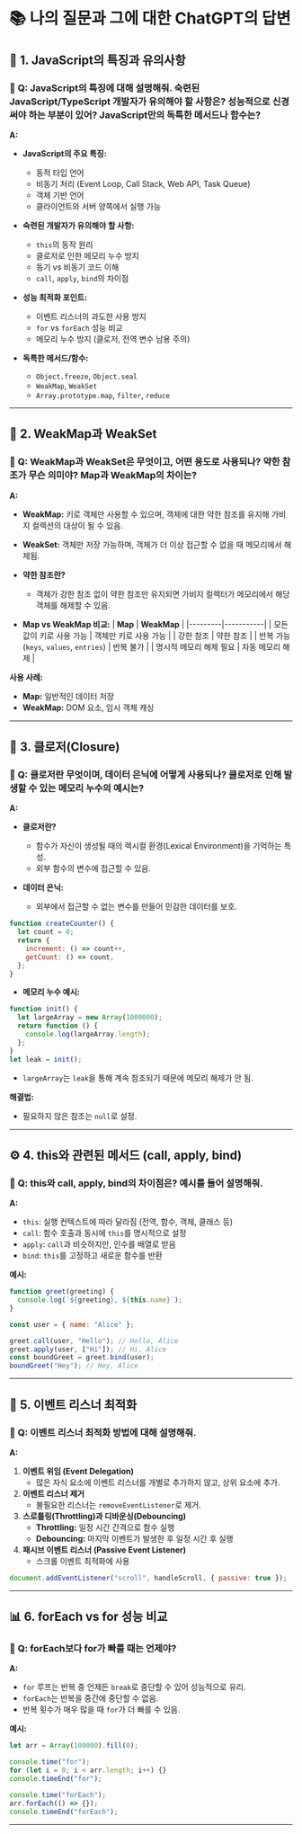 # 📚 나의 질문과 그에 대한 ChatGPT의 답변

## 🚀 **1. JavaScript의 특징과 유의사항**

### 📝 **Q: JavaScript의 특징에 대해 설명해줘. 숙련된 JavaScript/TypeScript 개발자가 유의해야 할 사항은? 성능적으로 신경 써야 하는 부분이 있어? JavaScript만의 독특한 메서드나 함수는?**

**A:**

- **JavaScript의 주요 특징:**

  - 동적 타입 언어
  - 비동기 처리 (Event Loop, Call Stack, Web API, Task Queue)
  - 객체 기반 언어
  - 클라이언트와 서버 양쪽에서 실행 가능

- **숙련된 개발자가 유의해야 할 사항:**

  - `this`의 동작 원리
  - 클로저로 인한 메모리 누수 방지
  - 동기 vs 비동기 코드 이해
  - `call`, `apply`, `bind`의 차이점

- **성능 최적화 포인트:**

  - 이벤트 리스너의 과도한 사용 방지
  - `for` vs `forEach` 성능 비교
  - 메모리 누수 방지 (클로저, 전역 변수 남용 주의)

- **독특한 메서드/함수:**
  - `Object.freeze`, `Object.seal`
  - `WeakMap`, `WeakSet`
  - `Array.prototype.map`, `filter`, `reduce`

---

## 🧠 **2. WeakMap과 WeakSet**

### 📝 **Q: WeakMap과 WeakSet은 무엇이고, 어떤 용도로 사용되나? 약한 참조가 무슨 의미야? Map과 WeakMap의 차이는?**

**A:**

- **WeakMap:** 키로 객체만 사용할 수 있으며, 객체에 대한 약한 참조를 유지해 가비지 컬렉션의 대상이 될 수 있음.
- **WeakSet:** 객체만 저장 가능하며, 객체가 더 이상 접근할 수 없을 때 메모리에서 해제됨.

- **약한 참조란?**

  - 객체가 강한 참조 없이 약한 참조만 유지되면 가비지 컬렉터가 메모리에서 해당 객체를 해제할 수 있음.

- **Map vs WeakMap 비교:**
  | **Map** | **WeakMap** |
  |---------|-----------|
  | 모든 값이 키로 사용 가능 | 객체만 키로 사용 가능 |
  | 강한 참조 | 약한 참조 |
  | 반복 가능 (`keys`, `values`, `entries`) | 반복 불가 |
  | 명시적 메모리 해제 필요 | 자동 메모리 해제 |

**사용 사례:**

- **Map:** 일반적인 데이터 저장
- **WeakMap:** DOM 요소, 임시 객체 캐싱

---

## 🔗 **3. 클로저(Closure)**

### 📝 **Q: 클로저란 무엇이며, 데이터 은닉에 어떻게 사용되나? 클로저로 인해 발생할 수 있는 메모리 누수의 예시는?**

**A:**

- **클로저란?**

  - 함수가 자신이 생성될 때의 렉시컬 환경(Lexical Environment)을 기억하는 특성.
  - 외부 함수의 변수에 접근할 수 있음.

- **데이터 은닉:**
  - 외부에서 접근할 수 없는 변수를 만들어 민감한 데이터를 보호.

```javascript
function createCounter() {
  let count = 0;
  return {
    increment: () => count++,
    getCount: () => count,
  };
}
```

- **메모리 누수 예시:**

```javascript
function init() {
  let largeArray = new Array(1000000);
  return function () {
    console.log(largeArray.length);
  };
}
let leak = init();
```

- `largeArray`는 `leak`을 통해 계속 참조되기 때문에 메모리 해제가 안 됨.

**해결법:**

- 필요하지 않은 참조는 `null`로 설정.

---

## ⚙️ **4. this와 관련된 메서드 (call, apply, bind)**

### 📝 **Q: this와 call, apply, bind의 차이점은? 예시를 들어 설명해줘.**

**A:**

- `this`: 실행 컨텍스트에 따라 달라짐 (전역, 함수, 객체, 클래스 등)
- `call`: 함수 호출과 동시에 `this`를 명시적으로 설정
- `apply`: `call`과 비슷하지만, 인수를 배열로 받음
- `bind`: `this`를 고정하고 새로운 함수를 반환

**예시:**

```javascript
function greet(greeting) {
  console.log(`${greeting}, ${this.name}`);
}

const user = { name: "Alice" };

greet.call(user, "Hello"); // Hello, Alice
greet.apply(user, ["Hi"]); // Hi, Alice
const boundGreet = greet.bind(user);
boundGreet("Hey"); // Hey, Alice
```

---

## 🎯 **5. 이벤트 리스너 최적화**

### 📝 **Q: 이벤트 리스너 최적화 방법에 대해 설명해줘.**

**A:**

1. **이벤트 위임 (Event Delegation)**
   - 많은 자식 요소에 이벤트 리스너를 개별로 추가하지 않고, 상위 요소에 추가.
2. **이벤트 리스너 제거**
   - 불필요한 리스너는 `removeEventListener`로 제거.
3. **스로틀링(Throttling)과 디바운싱(Debouncing)**
   - **Throttling:** 일정 시간 간격으로 함수 실행
   - **Debouncing:** 마지막 이벤트가 발생한 후 일정 시간 후 실행
4. **패시브 이벤트 리스너 (Passive Event Listener)**
   - 스크롤 이벤트 최적화에 사용

```javascript
document.addEventListener("scroll", handleScroll, { passive: true });
```

---

## 📊 **6. forEach vs for 성능 비교**

### 📝 **Q: forEach보다 for가 빠를 때는 언제야?**

**A:**

- `for` 루프는 반복 중 언제든 `break`로 중단할 수 있어 성능적으로 유리.
- `forEach`는 반복을 중간에 중단할 수 없음.
- 반복 횟수가 매우 많을 때 `for`가 더 빠를 수 있음.

**예시:**

```javascript
let arr = Array(100000).fill(0);

console.time("for");
for (let i = 0; i < arr.length; i++) {}
console.timeEnd("for");

console.time("forEach");
arr.forEach(() => {});
console.timeEnd("forEach");
```

---

